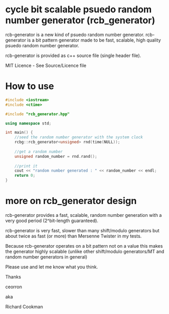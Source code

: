 # cycle bit scalable psuedo random number generator (rcb_generator)

rcb-generator is a new kind of psuedo random number generator. rcb-generator is a bit pattern generator made to be fast, scalable, high quality psuedo random number generator.

rcb-generator is provided as c++ source file (single header file).

MIT Licence - See Source/Licence file

# How to use

```C++
#include <iostream>
#include <ctime>

#include "rcb_generator.hpp"

using namespace std;

int main() {
	//seed the random number generator with the system clock
	rcbg::rcb_generator<unsigned> rnd(time(NULL));
	
	//get a random number
	unsigned random_number = rnd.rand();
	
	//print it
	cout << "random number generated : " << random_number << endl;
	return 0;
}
```

# more on rcb_generator design

rcb-generator provides a fast, scalable, random number generation with a very good period (2^bit-length guaranteed).

rcb-generator is very fast, slower than many shift/modulo generators but about twice as fast (or more) than Mersenne Twister in my tests.

Because rcb-generator operates on a bit pattern not on a value this makes the generator highly scalable (unlike other shift/modulo generators/MT and random number generators in general)

Please use and let me know what you think.

Thanks

ceorron

aka

Richard Cookman